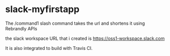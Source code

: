 # slack-myfirstapp
The /command1 slash command takes the url and shortens it using Rebrandly APIs

the slack workspace URL that i created is https://oss1-workspace.slack.com

It is also integrated to build with Travis CI.
